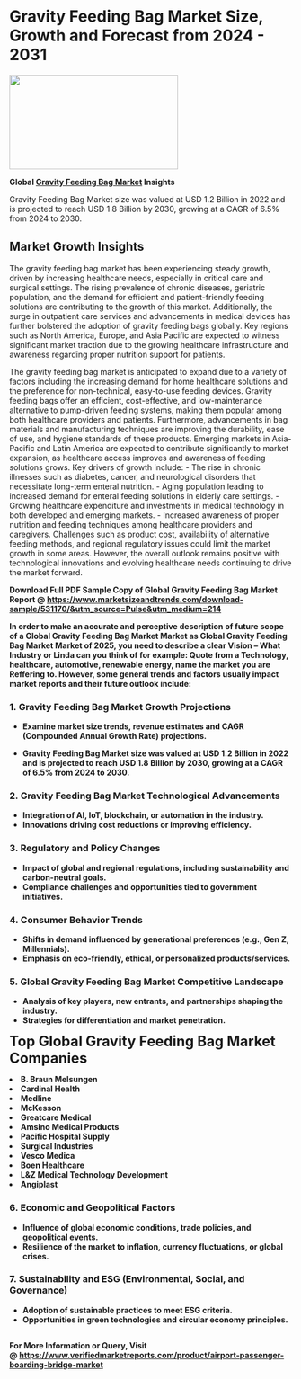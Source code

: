 <H1>Gravity Feeding Bag Market Size, Growth and Forecast from 2024 - 2031</H1><img class="aligncenter size-medium wp-image-584254" src="https://thirdeyenews.in/wp-content/uploads/2024/09/Global-Market-Research-300x168.jpeg" alt="" width="300" height="168" /><p><strong>Global&nbsp;<a href="https://www.marketsizeandtrends.com/download-sample/531170/&amp;utm_source=Pulse&amp;utm_medium=214">Gravity Feeding Bag Market</a> Insights</strong></p><p>Gravity Feeding Bag Market size was valued at USD 1.2 Billion in 2022 and is projected to reach USD 1.8 Billion by 2030, growing at a CAGR of 6.5% from 2024 to 2030.</p><p><h2>Market Growth Insights</h2> <p>The gravity feeding bag market has been experiencing steady growth, driven by increasing healthcare needs, especially in critical care and surgical settings. The rising prevalence of chronic diseases, geriatric population, and the demand for efficient and patient-friendly feeding solutions are contributing to the growth of this market. Additionally, the surge in outpatient care services and advancements in medical devices has further bolstered the adoption of gravity feeding bags globally. Key regions such as North America, Europe, and Asia Pacific are expected to witness significant market traction due to the growing healthcare infrastructure and awareness regarding proper nutrition support for patients.</p> <p><strong></strong></p> <p>The gravity feeding bag market is anticipated to expand due to a variety of factors including the increasing demand for home healthcare solutions and the preference for non-technical, easy-to-use feeding devices. Gravity feeding bags offer an efficient, cost-effective, and low-maintenance alternative to pump-driven feeding systems, making them popular among both healthcare providers and patients. Furthermore, advancements in bag materials and manufacturing techniques are improving the durability, ease of use, and hygiene standards of these products. Emerging markets in Asia-Pacific and Latin America are expected to contribute significantly to market expansion, as healthcare access improves and awareness of feeding solutions grows. Key drivers of growth include: - The rise in chronic illnesses such as diabetes, cancer, and neurological disorders that necessitate long-term enteral nutrition. - Aging population leading to increased demand for enteral feeding solutions in elderly care settings. - Growing healthcare expenditure and investments in medical technology in both developed and emerging markets. - Increased awareness of proper nutrition and feeding techniques among healthcare providers and caregivers. Challenges such as product cost, availability of alternative feeding methods, and regional regulatory issues could limit the market growth in some areas. However, the overall outlook remains positive with technological innovations and evolving healthcare needs continuing to drive the market forward.</p> <p><strong></p><p><span class=""><strong>Download Full PDF Sample Copy of Global Gravity Feeding Bag Market Report</strong> @ <a href="https://www.marketsizeandtrends.com/download-sample/531170/&amp;utm_source=Pulse&amp;utm_medium=214" target="_blank">https://www.marketsizeandtrends.com/download-sample/531170/&amp;utm_source=Pulse&amp;utm_medium=214</a></span></p><p>In order to make an accurate and perceptive description of future scope of a Global&nbsp;Gravity Feeding Bag Market Market as Global&nbsp;Gravity Feeding Bag Market Market of 2025, you need to describe a clear Vision &ndash; What Industry or Linda can you think of for example: Quote from a Technology, healthcare, automotive, renewable energy, name the market you are Reffering to. However, some general trends and factors usually impact market reports and their future outlook include:</p><h3>1.&nbsp;<strong>Gravity Feeding Bag Market Growth Projections</strong></h3><ul><li>Examine market size trends, revenue estimates and CAGR (Compounded Annual Growth Rate) projections.</li><li><p>Gravity Feeding Bag Market size was valued at USD 1.2 Billion in 2022 and is projected to reach USD 1.8 Billion by 2030, growing at a CAGR of 6.5% from 2024 to 2030.</p></li></ul><h3>2.&nbsp;<strong>Gravity Feeding Bag Market Technological Advancements</strong></h3><ul><li>Integration of AI, IoT, blockchain, or automation in the industry.</li><li>Innovations driving cost reductions or improving efficiency.</li></ul><h3>3.&nbsp;<strong>Regulatory and Policy Changes</strong></h3><ul><li>Impact of global and regional regulations, including sustainability and carbon-neutral goals.</li><li>Compliance challenges and opportunities tied to government initiatives.</li></ul><h3>4.&nbsp;<strong>Consumer Behavior Trends</strong></h3><ul><li>Shifts in demand influenced by generational preferences (e.g., Gen Z, Millennials).</li><li>Emphasis on eco-friendly, ethical, or personalized products/services.</li></ul><h3>5.&nbsp;<strong>Global Gravity Feeding Bag Market Competitive Landscape</strong></h3><ul><li>Analysis of key players, new entrants, and partnerships shaping the industry.</li><li>Strategies for differentiation and market penetration.</li></ul><p data-pm-slice="1 1 []"><span style="color: inherit; font-family: inherit; font-size: 25px;">Top Global Gravity Feeding Bag Market Companies</span></p><div class="" data-test-id=""><p><li>B. Braun Melsungen</li><li> Cardinal Health</li><li> Medline</li><li> McKesson</li><li> Greatcare Medical</li><li> Amsino Medical Products</li><li> Pacific Hospital Supply</li><li> Surgical Industries</li><li> Vesco Medica</li><li> Boen Healthcare</li><li> L&Z Medical Technology Development</li><li> Angiplast</li></p></div><h3>6.&nbsp;<strong>Economic and Geopolitical Factors</strong></h3><ul><li>Influence of global economic conditions, trade policies, and geopolitical events.</li><li>Resilience of the market to inflation, currency fluctuations, or global crises.</li></ul><h3>7.&nbsp;<strong>Sustainability and ESG (Environmental, Social, and Governance)</strong></h3><ul><li>Adoption of sustainable practices to meet ESG criteria.</li><li>Opportunities in green technologies and circular economy principles.</li></ul><h2><strong style="font-size: 14px;">For More Information or Query, Visit @&nbsp;</strong><a style="background-color: #ffffff; font-size: 14px;" href="https://www.marketsizeandtrends.com/report/gravity-feeding-bag-market/" target="_blank">https://www.verifiedmarketreports.com/product/airport-passenger-boarding-bridge-market</a></h2>
